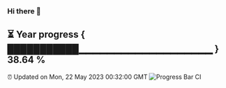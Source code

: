 ### Hi there 👋
⏳ Year progress { ███████████▁▁▁▁▁▁▁▁▁▁▁▁▁▁▁▁▁▁▁ } 38.64 %
---
⏰ Updated on Mon, 22 May 2023 00:32:00 GMT
![Progress Bar CI](https://github.com/Moyi321/Moyi321/workflows/Progress%20Bar%20CI/badge.svg)
